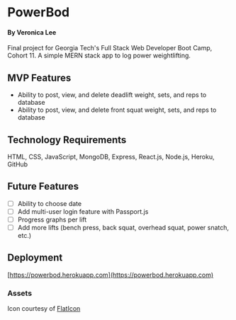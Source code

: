 # PowerBod
#### By Veronica Lee
Final project for Georgia Tech's Full Stack Web Developer Boot Camp, Cohort 11. A simple MERN stack app to log power weightlifting.

## MVP Features
- Ability to post, view, and delete deadlift weight, sets, and reps to database
- Ability to post, view, and delete front squat weight, sets, and reps to database

## Technology Requirements
HTML, CSS, JavaScript, MongoDB, Express, React.js, Node.js, Heroku, GitHub

## Future Features
- [ ] Ability to choose date
- [ ] Add multi-user login feature with Passport.js
- [ ] Progress graphs per lift
- [ ] Add more lifts (bench press, back squat, overhead squat, power snatch, etc.)

## Deployment
[https://powerbod.herokuapp.com](https://powerbod.herokuapp.com)

### Assets
Icon courtesy of [FlatIcon](https://www.flaticon.com/)
